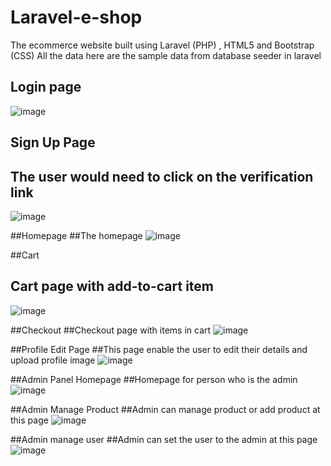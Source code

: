 # Laravel-e-shop
The ecommerce website built using Laravel (PHP) , HTML5 and Bootstrap (CSS)
All the data here are the sample data from database seeder in laravel
## Login page
![image](https://user-images.githubusercontent.com/58217794/167425582-419f96d9-a30d-4e5e-aa9d-f7cbe16c6437.png)

## Sign Up Page
## The user would need to click on the verification link
![image](https://user-images.githubusercontent.com/58217794/167425769-3c1fc66c-d698-4b5e-aa49-80c84bbf9195.png)

##Homepage
##The homepage
![image](https://user-images.githubusercontent.com/58217794/167431380-a596274d-5c0a-485c-ac03-a4f871e4010e.png)

##Cart
## Cart page with add-to-cart item
![image](https://user-images.githubusercontent.com/58217794/167437830-880376d8-5d6e-4000-bc2f-79b5cdd78c22.png)

##Checkout
##Checkout page with items in cart
![image](https://user-images.githubusercontent.com/58217794/167439909-92b75652-138c-4988-b120-e7c39a8669ab.png)

##Profile Edit Page
##This page enable the user to edit their details and upload profile image
![image](https://user-images.githubusercontent.com/58217794/167447536-55aa2b2d-99ac-4ecd-adc2-c5bb06490ef7.png)

##Admin Panel Homepage
##Homepage for person who is the admin
![image](https://user-images.githubusercontent.com/58217794/167447610-e62f004c-3609-4e7f-a84e-98cb0a85cf17.png)

##Admin Manage Product
##Admin can manage product or add product at this page
![image](https://user-images.githubusercontent.com/58217794/167447718-7cb4bbd0-fdf1-4297-b691-2e595e1d4e57.png)


##Admin manage user
##Admin can set the user to the admin at this page
![image](https://user-images.githubusercontent.com/58217794/167447803-342e2eea-c96e-49e6-8529-538587fd860f.png)


